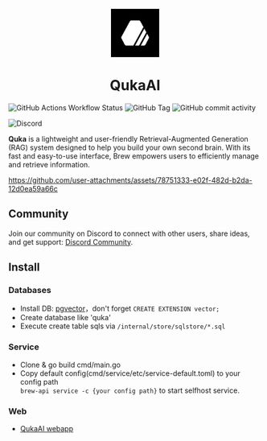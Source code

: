 <p align="center">
 <img align="center" src="https://raw.githubusercontent.com/quka-ai/quka-ai/main/assets/logo.png" height="96" />
 <h1 align="center">
  QukaAI
 </h1>
</p>

![GitHub Actions Workflow Status](https://img.shields.io/github/actions/workflow/status/quka-ai/quka-ai/ghcr.yml)
![GitHub Tag](https://img.shields.io/github/v/tag/quka-ai/quka-ai)
![GitHub commit activity](https://img.shields.io/github/commit-activity/m/quka-ai/quka-ai)

![Discord](https://img.shields.io/discord/1293497229096521768?logo=discord&logoColor=white)

**Quka** is a lightweight and user-friendly Retrieval-Augmented Generation (RAG) system designed to help you build your own second brain. With its fast and easy-to-use interface, Brew empowers users to efficiently manage and retrieve information.

https://github.com/user-attachments/assets/78751333-e02f-482d-b2da-12d0ea59a66c

## Community

Join our community on Discord to connect with other users, share ideas, and get support: [Discord Community](https://discord.gg/YGrbmbCVRF).

## Install

### Databases

- Install DB: [pgvector](https://github.com/pgvector/pgvector)，don't forget `CREATE EXTENSION vector;`
- Create database like 'quka'
- Execute create table sqls via `/internal/store/sqlstore/*.sql`

### Service

- Clone & go build cmd/main.go
- Copy default config(cmd/service/etc/service-default.toml) to your config path  
  `brew-api service -c {your config path}` to start selfhost service.

### Web

- [QukaAI webapp](https://github.com/quka-ai/webapp)
